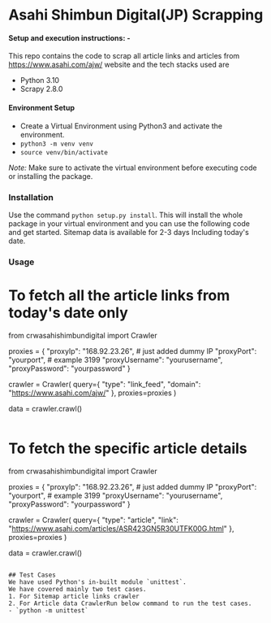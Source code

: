 # Asahi Shimbun Digital(JP) Scrapping

#### Setup and execution instructions: - 

This repo contains the code to scrap all article links and articles from https://www.asahi.com/ajw/ website and the tech stacks used are
- Python 3.10
- Scrapy 2.8.0


#### Environment Setup

- Create a Virtual Environment using Python3 and activate the environment.
- `python3 -m venv venv`
- `source venv/bin/activate`

*Note:* Make sure to activate the virtual environment before executing code or installing the package.

### Installation

Use the command `python setup.py install`. This will install the whole package in your virtual environment and you can use the following code and get started.
Sitemap data is available for 2-3 days Including today's date.
### Usage


# To fetch all the article links from today's date only

from crwasahishimbundigital import Crawler

proxies = {
    "proxyIp": "168.92.23.26", # just added dummy IP
    "proxyPort": "yourport", # example 3199
    "proxyUsername": "yourusername",
    "proxyPassword": "yourpassword"
}

crawler = Crawler(
    query={
        "type": "link_feed",
        "domain": "https://www.asahi.com/ajw/"
    },
    proxies=proxies
)

data = crawler.crawl()
```

```
#  To fetch the specific article details

from crwasahishimbundigital import Crawler

proxies = {
    "proxyIp": "168.92.23.26", # just added dummy IP
    "proxyPort": "yourport", # example 3199
    "proxyUsername": "yourusername",
    "proxyPassword": "yourpassword"
}

crawler = Crawler(
    query={
        "type": "article",
        "link": "https://www.asahi.com/articles/ASR423GN5R30UTFK00G.html"
    },
    proxies=proxies
)

data = crawler.crawl()
```

## Test Cases
We have used Python's in-built module `unittest`.
We have covered mainly two test cases.
1. For Sitemap article links crawler
2. For Article data CrawlerRun below command to run the test cases.
- `python -m unittest`
